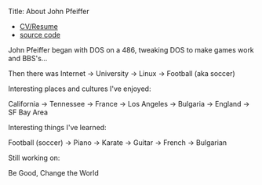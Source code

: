 Title: About John Pfeiffer

- [CV/Resume](https://www.linkedin.com/in/foupfeiffer)
- [source code](https://bitbucket.org/johnpfeiffer)

John Pfeiffer began with DOS on a 486, tweaking DOS to make games work and BBS's...

Then there was Internet -> University -> Linux -> Football (aka soccer)

Interesting places and cultures I've enjoyed:

California -> Tennessee -> France -> Los Angeles -> Bulgaria -> England -> SF Bay Area

Interesting things I've learned:

Football (soccer) -> Piano -> Karate -> Guitar -> French -> Bulgarian

Still working on:

Be Good, Change the World
